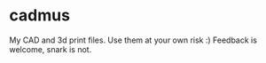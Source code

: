 # cadmus
 My CAD and 3d print files. Use them at your own risk :) Feedback is welcome, snark is not.
